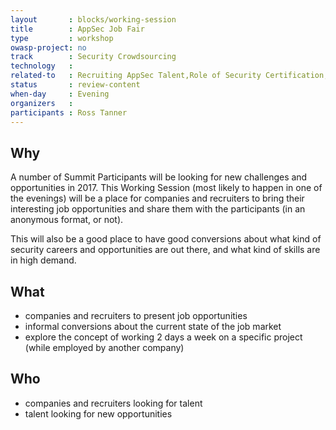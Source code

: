 ```yaml
---
layout       : blocks/working-session
title        : AppSec Job Fair
type         : workshop
owasp-project: no
track        : Security Crowdsourcing
technology   :
related-to   : Recruiting AppSec Talent,Role of Security Certification,Crowdsourcing Security Knowledge
status       : review-content
when-day     : Evening
organizers   :
participants : Ross Tanner
---
```


## Why

A number of Summit Participants will be looking for new challenges and opportunities in 2017. This Working Session
 (most likely to happen in one of the evenings) will be a place for companies and recruiters to bring their
 interesting job opportunities and share them with the participants (in an anonymous format, or not).

This will also be a good place to have good conversions about what kind of security careers and opportunities
 are out there, and what kind of skills are in high demand.

## What

 - companies and recruiters to present job opportunities
 - informal conversions about the current state of the job market
 - explore the concept of working 2 days a week on a specific project (while employed by another company)

## Who

 - companies and recruiters looking for talent
 - talent looking for new opportunities
